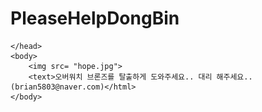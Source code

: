 # PleaseHelpDongBin
<html>
	<head>
		
	</head>
	<body>
		<img src= "hope.jpg">
		<text>오버워치 브론즈를 탈출하게 도와주세요.. 대리 해주세요.. (brian5803@naver.com)</html>
	</body>
</html>

